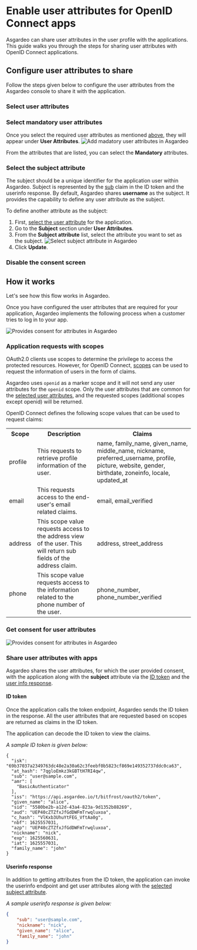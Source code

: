 # Enable user attributes for OpenID Connect apps

Asgardeo can share user attributes in the <a :href="$withBase('/guides/users/manage-user-profiles/')">user profile</a> with the applications. This guide walks you through the steps for sharing user attributes with OpenID Connect applications. 

## Configure user attributes to share
Follow the steps given below to configure the user attributes from the Asgardeo console to share it with the application.

### Select user attributes
<CommonGuide guide='guides/fragments/manage-app/manage-user-attributes/select-user-attributes.md'/>

### Select mandatory user attributes

<CommonGuide guide='guides/fragments/manage-app/manage-user-attributes/select-mandatory-attributes.md'/>

Once you select the required user attributes as mentioned [above](#select-user-attributes), they will appear under **User Attributes**.
<img :src="$withBase('/assets/img/guides/applications/attributes/oidc/add-mandatory-user-attributes.png')" alt="Add madatory user attributes in Asgardeo">

From the attributes that are listed, you can select the **Mandatory** attributes. 

### Select the subject attribute

The subject should be a unique identifier for the application user within Asgardeo. Subject is represented by the [sub](https://openid.net/specs/openid-connect-core-1_0.html#IDToken) claim in the ID token and the userinfo response. 
By default, Asgardeo shares **username** as the subject. It provides the capability to define any user attribute as the subject.

To define another attribute as the subject:
1. First, [select the user attribute](#select-user-attributes) for the application. 
2. Go to the **Subject** section under **User Attributes**.
3. From the **Subject attribute** list, select the attribute you want to set as the subject.
    <img :src="$withBase('/assets/img/guides/applications/attributes/oidc/select-sub-attribute.png')" alt="Select subject attribute in Asgardeo"> 
4. Click **Update**.

### Disable the consent screen

 <CommonGuide guide='guides/fragments/manage-app/manage-user-attributes/disable-user-consent.md'/>

## How it works
Let's see how this flow works in Asgardeo.

Once you have configured the user attributes that are required for your application, Asgardeo implements the following process when a customer tries to log in to your app.

<img class="borderless-img" :src="$withBase('/assets/img/guides/applications/attributes/oidc/how-it-works.png')" alt="Provides consent for attributes in Asgardeo">

### Application requests with scopes
OAuth2.0 clients use scopes to determine the privilege to access the protected resources. However, for OpenID Connect, [scopes](https://openid.net/specs/openid-connect-core-1_0.html#ScopeClaims) can be used to request the information of users in the form of claims.

Asgardeo uses `openid` as a marker scope and it will not send any user attributes for the `openid` scope. Only the user attributes that are common for the [selected user attributes](#select-user-attributes), and the requested scopes (additional scopes except openid) will be returned.

OpenID Connect defines the following scope values that can be used to request claims:

<table>
  <tr>
    <th>Scope</th>
    <th>Description</th> 
    <th>Claims</th>
  </tr>
   <tr>
      <td>profile</td>
      <td>This requests to retrieve profile information of the user.</td>
      <td>name, family_name, given_name, middle_name, nickname, preferred_username, profile, picture, website, gender, birthdate, zoneinfo, locale, updated_at</td>
    </tr>
  <tr>
    <td>email</td>
    <td>This requests access to the end-user's email related claims.</td>
    <td>email, email_verified</td>
  </tr>
  <tr>
    <td>address</td>
    <td>This scope value requests access to the address view of the user. This will return sub fields of the address claim.</td>
    <td>address, street_address</td>
  </tr>
  <tr>
      <td>phone</td>
      <td>This scope value requests access to the information related to the phone number of the user.</td>
      <td>phone_number, phone_number_verified</td>
  </tr>
</table>

### Get consent for user attributes
 
<CommonGuide guide='guides/fragments/manage-app/manage-user-attributes/get-user-consent.md'/>

<img :src="$withBase('/assets/img/guides/applications/attributes/oidc/provide-consent.png')" alt="Provides consent for attributes in Asgardeo">

### Share user attributes with apps
Asgardeo shares the user attributes, for which the user provided consent, with the application along with the **subject** attribute via the [ID token](#id-token) and the [user info response](#userinfo-response). 

#### ID token

Once the <a :href="$withBase('/guides/authentication/oidc/implement-auth-code/#get-tokens')">application calls the token endpoint</a>, Asgardeo sends the ID token in the response. 
All the user attributes that are requested based on scopes are returned as claims in the ID token.

The application can decode the ID token to view the claims.

_A sample ID token is given below:_

``` no-line-numbers
{
  "isk": "69b37037a2349763dc48e2a30a62c3feebf0b5823cf869e149352737ddc0ca63",
  "at_hash": "7qgloEmkz3kGBTtH7RI4qw",
  "sub": "user@sample.com",
  "amr": [
    "BasicAuthenticator"
  ],
  "iss": "https://api.asgardeo.io/t/bitfrost/oauth2/token",
  "given_name": "alice",
  "sid": "5580be2b-a12d-43a4-823a-9d1352b88269",
  "aud": "UEP40cZTZfxJfGdDWFmTrwqluxoa",
  "c_hash": "VlKxb3UhuYtFEG_VftAa0g",
  "nbf": 1625557031,
  "azp": "UEP40cZTZfxJfGdDWFmTrwqluxoa",
  "nickname": "nick",
  "exp": 1625560631,
  "iat": 1625557031,
  "family_name": "john"
}
```

#### Userinfo response

In addition to getting attributes from the ID token, the application can <a :href="$withBase('/guides/authentication/oidc/implement-auth-code/#retrieve-user-details')">invoke the userinfo endpoint</a> and get user attributes along with the [selected subject attribute](#select-the-subject-attribute).

_A sample userinfo response is given below:_

```json no-line-numbers
{
    "sub": "user@sample.com",
    "nickname": "nick",
    "given_name": "alice",
    "family_name": "john"
}
```

